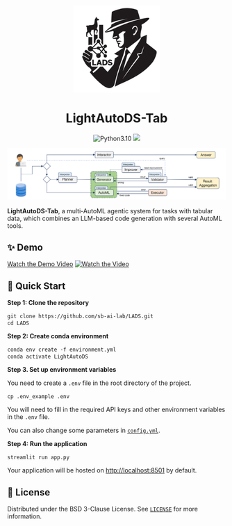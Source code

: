 
<div align="center">
  <img src="./image/lads.jpg" alt="Logo" width="200">
  <h1 align="center">LightAutoDS-Tab</h1>
</div>

<div align="center">

<img src="https://img.shields.io/badge/python-3.10-blue.svg" alt="Python3.10">
<a href="https://github.com/sb-ai-lab/LADS/blob/main/LICENSE"><img src="https://img.shields.io/badge/LICENSE-BSD--3--Clause-green"></a>

</div>

![architecture](./image/architecture.png)

**LightAutoDS-Tab**, a multi-AutoML agentic system for tasks with tabular data, which combines an LLM-based code generation with several AutoML tools.

## ✨ Demo
[Watch the Demo Video](https://www.youtube.com/watch?v=5e8eADd_HWE)
[![Watch the Video](LADS/image/lads.jpg)](https://www.youtube.com/watch?v=5e8eADd_HWE)

## 🚀 Quick Start

**Step 1: Clone the repository**

```shell
git clone https://github.com/sb-ai-lab/LADS.git
cd LADS
```

**Step 2: Create conda environment**

```shell
conda env create -f environment.yml
conda activate LightAutoDS
```

**Step 3. Set up environment variables**

You need to create a `.env` file in the root directory of the project.

```shell
cp .env_example .env
```

You will need to fill in the required API keys and other environment variables in the `.env` file.

You can also change some parameters in [`config.yml`](./config.yml).

**Step 4: Run the application**

```shell
streamlit run app.py
```

Your application will be hosted on [http://localhost:8501](http://localhost:8501) by default.

## 📜 License

Distributed under the BSD 3-Clause License. See [`LICENSE`](./LICENSE) for more information.